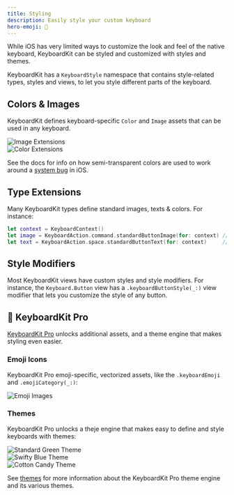 ```yaml
---
title: Styling
description: Easily style your custom keyboard
hero-emoji: 🎨
---
```


While iOS has very limited ways to customize the look and feel of the native keyboard, KeyboardKit can be styled and customized with styles and themes.

KeyboardKit has a ``KeyboardStyle`` namespace that contains style-related types, styles and views, to let you style different parts of the keyboard.


## Colors & Images 

KeyboardKit defines keyboard-specific ``Color`` and ``Image`` assets that can be used in any keyboard.

<div class="grid col2">
    <div><img alt="Image Extensions" src="{{page.assets}}styling-images.jpg" /></div>
    <div><img alt="Color Extensions" src="{{page.assets}}styling-colors.jpg" /></div>
</div>


See the docs for info on how semi-transparent colors are used to work around a [system bug][Bug] in iOS.

[Bug]: https://github.com/KeyboardKit/KeyboardKit/issues/305


## Type Extensions

Many KeyboardKit types define standard images, texts & colors. For instance:

```swift
let context = KeyboardContext()
let image = KeyboardAction.command.standardButtonImage(for: context) // Command icon
let text = KeyboardAction.space.standardButtonText(for: context)     // KKL10n.space
```


## Style Modifiers

Most KeyboardKit views have custom styles and style modifiers. For instance, the ``Keyboard.Button`` view has a  ``.keyboardButtonStyle(_:)`` view modifier that lets you customize the style of any button.


## 👑 KeyboardKit Pro

[KeyboardKit Pro][Pro] unlocks additional assets, and a theme engine that makes styling even easier.


### Emoji Icons

KeyboardKit Pro emoji-specific, vectorized assets, like the ``.keyboardEmoji`` and ``.emojiCategory(_:)``:

<img alt="Emoji Images" src="{{page.assets}}images-emojis.jpg" />

### Themes

KeyboardKit Pro unlocks a theje engine that makes easy to define and style keyboards with themes:

<div class="grid col3">
    <div><img alt="Standard Green Theme" src="{{site.assets}}/themes/theme-standard-green.jpg" /></div>
    <div><img alt="Swifty Blue Theme" src="{{site.assets}}/themes/theme-swifty-blue.jpg" /></div>
    <div><img alt="Cotton Candy Theme" src="{{site.assets}}/themes/theme-candyshop.jpg" /></div>
</div>

See [themes](/features/themes) for more information about the KeyboardKit Pro theme engine and its various themes.


[Pro]: /pro
